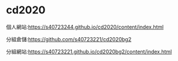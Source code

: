 # cd2020
個人網站:https://s40723244.github.io/cd2020/content/index.html

分組倉儲:https://github.com/s40723221/cd2020bg2

分組網站:https://s40723221.github.io/cd2020bg2/content/index.html
